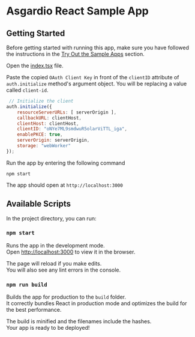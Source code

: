 # Asgardio React Sample App
## Getting Started
Before getting started with running this app, make sure you have followed the instructions in the [Try Out the Sample Apps](../../README.md#try-out-the-sample-apps) section.


Open the [index.tsx](src/index.tsx) file.

Paste the copied `OAuth Client Key` in front of the `clientID` attribute of `auth.initialize` method's argument object. You will be replacing a value called `client-id`.
```javascript
 // Initialize the client
auth.initialize({
    resourceServerURLs: [ serverOrigin ],
    callbackURL: clientHost,
    clientHost: clientHost,
    clientID: "oNYe7ML9smdwuR5olarViTTL_iga",
    enablePKCE: true,
    serverOrigin: serverOrigin,
    storage: "webWorker"
});
```

Run the app by entering the following command
```
npm start
```
The app should open at `http://localhost:3000`

## Available Scripts

In the project directory, you can run:

### `npm start`

Runs the app in the development mode.<br />
Open [http://localhost:3000](http://localhost:3000) to view it in the browser.

The page will reload if you make edits.<br />
You will also see any lint errors in the console.

### `npm run build`

Builds the app for production to the `build` folder.<br />
It correctly bundles React in production mode and optimizes the build for the best performance.

The build is minified and the filenames include the hashes.<br />
Your app is ready to be deployed!
